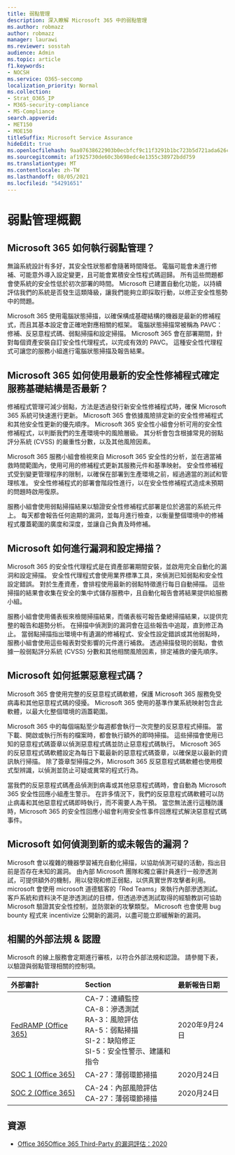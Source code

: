 ```yaml
---
title: 弱點管理
description: 深入瞭解 Microsoft 365 中的弱點管理
ms.author: robmazz
author: robmazz
manager: laurawi
ms.reviewer: sosstah
audience: Admin
ms.topic: article
f1.keywords:
- NOCSH
ms.service: O365-seccomp
localization_priority: Normal
ms.collection:
- Strat_O365_IP
- M365-security-compliance
- MS-Compliance
search.appverid:
- MET150
- MOE150
titleSuffix: Microsoft Service Assurance
hideEdit: true
ms.openlocfilehash: 9aa07638622903b0ecbfcf9c11f3291b1bc723b5d721ada626caf4e41c58dd1b
ms.sourcegitcommit: af1925730de60c3b698edc4e1355c38972bdd759
ms.translationtype: MT
ms.contentlocale: zh-TW
ms.lasthandoff: 08/05/2021
ms.locfileid: "54291651"
---
```

# <a name="vulnerability-management-overview"></a>弱點管理概觀

## <a name="how-does-microsoft-365-conduct-vulnerability-management"></a>Microsoft 365 如何執行弱點管理？

無論系統設計有多好，其安全性狀態都會隨著時間降低。 電腦可能會未進行修補、可能意外導入設定變更，且可能會累積安全性程式碼迴歸。 所有這些問題都會使系統的安全性低於初次部署的時間。 Microsoft 已建置自動化功能，以持續評估我們的系統是否發生這類降級，讓我們能夠立即採取行動，以修正安全性態勢中的問題。

Microsoft 365 使用電腦狀態掃描，以確保構成基礎結構的機器是最新的修補程式，而且其基本設定會正確地對應相關的框架。 電腦狀態掃描常被稱為 PAVC：修補、反惡意程式碼、弱點掃描和設定掃描。 Microsoft 365 會在部署期間，針對每個資產安裝自訂安全性代理程式，以完成有效的 PAVC。 這種安全性代理程式可讓您的服務小組進行電腦狀態掃描及報告結果。

## <a name="how-does-microsoft-365-ensure-service-infrastructure-is-up-to-date-with-the-latest-security-patches"></a>Microsoft 365 如何使用最新的安全性修補程式確定服務基礎結構是否最新？

修補程式管理可減少弱點，方法是透過發行新安全性修補程式時，確保 Microsoft 365 系統可快速進行更新。 Microsoft 365 會依據風險排定新的安全性修補程式和其他安全性更新的優先順序。 Microsoft 365 安全性小組會分析可用的安全性修補程式，以判斷我們的生產環境中的風險層級。 其分析會包含根據常見的弱點評分系統 (CVSS) 的嚴重性分數，以及其他風險因素。

Microsoft 365 服務小組會檢視來自 Microsoft 365 安全性的分析，並在適當補救時間範圍內，使用可用的修補程式更新其服務元件和基準映射。 安全性修補程式受到變更管理程序的限制，以確保在部署到生產環境之前，經過適當的測試和管理核准。 安全性修補程式的部署會階段性進行，以在安全性修補程式造成未預期的問題時啟用復原。

服務小組會使用弱點掃描結果以驗證安全性修補程式部署是位於適當的系統元件上。 每天都會報告任何逾期的漏洞，並每月進行檢查，以衡量整個環境中的修補程式覆蓋範圍的廣度和深度，並讓自己負責及時修補。

## <a name="how-does-microsoft-conduct-vulnerability-and-configuration-scanning"></a>Microsoft 如何進行漏洞和設定掃描？

Microsoft 365 的安全性代理程式是在資產部署期間安裝，並啟用完全自動化的漏洞和設定掃描。 安全性代理程式會使用業界標準工具，來偵測已知弱點和安全性設定錯誤。 對於生產資產，會排程使用最新的弱點特徵進行每日自動掃描。 這些掃描的結果會收集在安全的集中式儲存服務中，且自動化報告會將結果提供給服務小組。

服務小組會使用儀表板來檢閱掃描結果，而儀表板可報告彙總掃描結果，以提供完整的報告和趨勢分析。 在掃描中偵測到的漏洞會在這些報告中追蹤，直到修正為止。 當弱點掃描指出環境中有遺漏的修補程式、安全性設定錯誤或其他弱點時，服務小組會使用這些報表對受影響的元件進行補救。 透過掃描發現的弱點，會依據一般弱點評分系統 (CVSS) 分數和其他相關風險因素，排定補救的優先順序。

## <a name="how-does-microsoft-defend-against-malware"></a>Microsoft 如何抵禦惡意程式碼？

Microsoft 365 會使用完整的反惡意程式碼軟體，保護 Microsoft 365 服務免受病毒和其他惡意程式碼的侵擾。 Microsoft 365 使用的基準作業系統映射包含此軟體，以最大化整個環境的涵蓋範圍。

Microsoft 365 中的每個端點至少每週都會執行一次完整的反惡意程式掃描。 當下載、開啟或執行所有的檔案時，都會執行額外的即時掃描。 這些掃描會使用已知的惡意程式碼簽章以偵測惡意程式碼並防止惡意程式碼執行。 Microsoft 365 的反惡意程式碼軟體設定為每日下載最新的惡意程式碼簽章，以確保是以最新的資訊執行掃描。 除了簽章型掃描之外，Microsoft 365 反惡意程式碼軟體也使用模式型辨識，以偵測並防止可疑或異常的程式行為。

當我們的反惡意程式碼產品偵測到病毒或其他惡意程式碼時，會自動為 Microsoft 365 安全性回應小組產生警示。 在許多情況下，我們的反惡意程式碼軟體可以防止病毒和其他惡意程式碼即時執行，而不需要人為干預。 當您無法進行這種防護時，Microsoft 365 的安全性回應小組會利用安全性事件回應程式解決惡意程式碼事件。

## <a name="how-does-microsoft-detect-new-or-unreported-vulnerabilities"></a>Microsoft 如何偵測到新的或未報告的漏洞？

Microsoft 會以複雜的機器學習補充自動化掃描，以協助偵測可疑的活動，指出目前是否存在未知的漏洞。 由內部 Microsoft 團隊和獨立審計員進行一般滲透測試，可提供額外的機制，用以發現和修正弱點，以供真實世界攻擊者利用。 microsoft 會使用 microsoft 道德駭客的「Red Teams」來執行內部滲透測試。 客戶系統和資料決不是滲透測試的目標，但透過滲透測試取得的經驗教訓可協助 Microsoft 驗證其安全性控制，並防禦新的攻擊類型。 Microsoft 也會使用 bug bounty 程式來 incentivize 公開新的漏洞，以盡可能立即緩解新的漏洞。

## <a name="related-external-regulations--certifications"></a>相關的外部法規 & 認證

Microsoft 的線上服務會定期進行審核，以符合外部法規和認證。 請參閱下表，以驗證與弱點管理相關的控制項。

| **外部審計** | **Section** | **最新報告日期** |
|:--------|:-------|:---------|
| [FedRAMP (Office 365) ](https://compliance.microsoft.com/compliancemanager) | CA-7：連續監控 <br> CA-8：滲透測試 <br> RA-3：風險評估 <br> RA-5：弱點掃描 <br> SI-2：缺陷修正 <br> SI-5：安全性警示、建議和指令 | 2020年9月24日 |
| [SOC 1 (Office 365) ](https://servicetrust.microsoft.com/ViewPage/MSComplianceGuideV3?command=Download&downloadType=Document&downloadId=90df3f9c-3aaf-4dbf-99d0-ca9f2991721b&tab=7027ead0-3d6b-11e9-b9e1-290b1eb4cdeb&docTab=7027ead0-3d6b-11e9-b9e1-290b1eb4cdeb_SOC_%2F_SSAE_16_Reports) | CA-27：薄弱環節掃描 | 2020月24日 |
| [SOC 2 (Office 365) ](https://servicetrust.microsoft.com/ViewPage/MSComplianceGuideV3?command=Download&downloadType=Document&downloadId=a73c1738-7892-42b7-acd3-87b6371c53f6&tab=7027ead0-3d6b-11e9-b9e1-290b1eb4cdeb&docTab=7027ead0-3d6b-11e9-b9e1-290b1eb4cdeb_SOC_%2F_SSAE_16_Reports) | CA-24：內部風險評估 <br> CA-27：薄弱環節掃描 | 2020月24日 |

## <a name="resources"></a>資源

- [Office 365Office 365 Third-Party 的漏洞評估：2020](https://servicetrust.microsoft.com/ViewPage/TrustDocumentsV3?command=Download&downloadType=Document&downloadId=1b28d36f-a009-424d-9a31-c18330d135a0&tab=7f51cb60-3d6c-11e9-b2af-7bb9f5d2d913&docTab=7f51cb60-3d6c-11e9-b2af-7bb9f5d2d913_Pen_Test_and_Security_Assessments)
